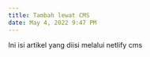 ```yaml
---
title: Tambah lewat CMS
date: May 4, 2022 9:47 PM
---
```

Ini isi artikel yang diisi melalui netlify cms